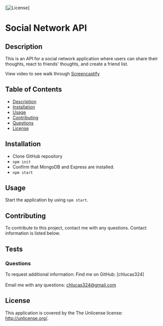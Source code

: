 
  [![License](https://img.shields.io/badge/License-Unlicense-blue.svg)]

  # Social Network API

  ## Description
  This is an API for a social network application where users can share their thoughts, react to friends' thoughts, and create a friend list.

  View video to see walk through [Screencastify](https://drive.google.com/file/d/1aajBMFUt0Whosm1c3Ggv1gDO5snSk_Iw/view)

  ## Table of Contents
  * [Description](#description)
  * [Installation](#installation)
  * [Usage](#usage)
  * [Contributing](#contributing)
  * [Questions](#questions)
  * [License](#license)
  
  ## Installation
  * Clone GitHub repository 
  * `npm init` 
  * Confirm that MongoDB and Express are installed. 
  * `npm start`

  ## Usage
  Start the application by using `npm start`.

  ## Contributing
  To contribute to this project, contact me with any questions.  Contact information is listed below.

  ## Tests
  

  ### Questions
  To request additional information: 
  Find me on GitHub: [chlucas324]<br /><br />
  Email me with any questions: chlucas324@gmail.com

  ## License
  This application is covered by the The Unlicense license: http://unlicense.org/.

